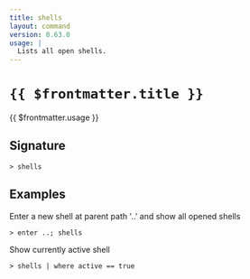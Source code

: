 ```yaml
---
title: shells
layout: command
version: 0.63.0
usage: |
  Lists all open shells.
---
```


# `{{ $frontmatter.title }}`

<div style='white-space: pre-wrap;'>{{ $frontmatter.usage }}</div>

## Signature

```> shells ```

## Examples

Enter a new shell at parent path '..' and show all opened shells
```shell
> enter ..; shells
```

Show currently active shell
```shell
> shells | where active == true
```
